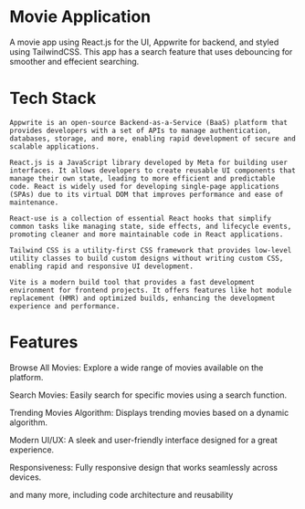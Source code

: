 # Movie Application
A movie app using React.js for the UI, Appwrite for backend, and styled using TailwindCSS.  This app has a search feature that uses debouncing for smoother and effecient searching.
# Tech Stack

    Appwrite is an open-source Backend-as-a-Service (BaaS) platform that provides developers with a set of APIs to manage authentication, databases, storage, and more, enabling rapid development of secure and scalable applications.

    React.js is a JavaScript library developed by Meta for building user interfaces. It allows developers to create reusable UI components that manage their own state, leading to more efficient and predictable code. React is widely used for developing single-page applications (SPAs) due to its virtual DOM that improves performance and ease of maintenance.

    React-use is a collection of essential React hooks that simplify common tasks like managing state, side effects, and lifecycle events, promoting cleaner and more maintainable code in React applications.

    Tailwind CSS is a utility-first CSS framework that provides low-level utility classes to build custom designs without writing custom CSS, enabling rapid and responsive UI development.

    Vite is a modern build tool that provides a fast development environment for frontend projects. It offers features like hot module replacement (HMR) and optimized builds, enhancing the development experience and performance.


# Features

 Browse All Movies: Explore a wide range of movies available on the platform.

 Search Movies: Easily search for specific movies using a search function.

 Trending Movies Algorithm: Displays trending movies based on a dynamic algorithm.

 Modern UI/UX: A sleek and user-friendly interface designed for a great experience.

 Responsiveness: Fully responsive design that works seamlessly across devices.

and many more, including code architecture and reusability
